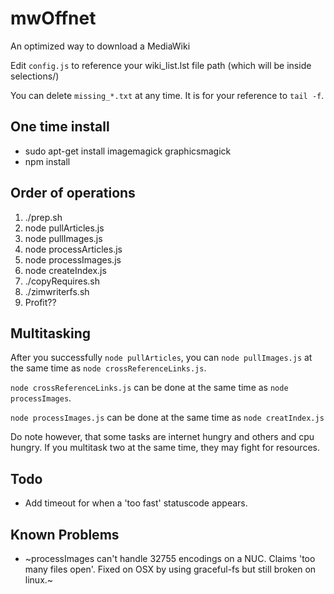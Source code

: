 # mwOffnet
An optimized way to download a MediaWiki

Edit `config.js` to reference your wiki_list.lst file path (which will be inside selections/)

You can delete `missing_*.txt` at any time. It is for your reference to `tail -f`.

## One time install
 * sudo apt-get install imagemagick graphicsmagick
 * npm install

## Order of operations
  1. ./prep.sh
  2. node pullArticles.js
  3. node pullImages.js
  4. node processArticles.js
  6. node processImages.js
  7. node createIndex.js
  8. ./copyRequires.sh
  8. ./zimwriterfs.sh
  9. Profit??

## Multitasking
After you successfully `node pullArticles`, you can `node pullImages.js` at the same time as `node crossReferenceLinks.js`. 

`node crossReferenceLinks.js` can be done at the same time as `node processImages`.

`node processImages.js` can be done at the same time as `node creatIndex.js`

Do note however, that some tasks are internet hungry and others and cpu hungry. If you multitask two at the same time, they may fight for resources.

## Todo
  * Add timeout for when a 'too fast' statuscode appears.

## Known Problems
  * ~processImages can't handle 32755 encodings on a NUC. Claims 'too many files open'. Fixed on OSX by using graceful-fs but still broken on linux.~